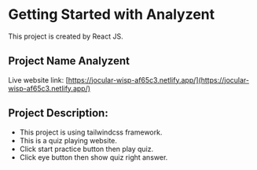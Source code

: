 # Getting Started with Analyzent

This project is created by React JS.

## Project Name Analyzent

Live website link: [https://jocular-wisp-af65c3.netlify.app/](https://jocular-wisp-af65c3.netlify.app/)

## Project Description:

- This project is using tailwindcss framework.
- This is a quiz playing website.
- Click start practice button then play quiz.
- Click eye button then show quiz right answer.
